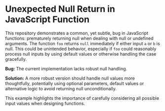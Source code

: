 # Unexpected Null Return in JavaScript Function

This repository demonstrates a common, yet subtle, bug in JavaScript functions: prematurely returning null when dealing with null or undefined arguments.  The function `foo` returns `null` immediately if either input `a` or `b` is null. This could be unintended behavior, especially if `foo` could reasonably process null inputs by using default values or otherwise handling the case gracefully.

**Bug:** The current implementation lacks robust null handling.

**Solution:** A more robust version should handle null values more thoughtfully, potentially using optional parameters, default values or alternative logic to avoid returning null unconditionally.

This example highlights the importance of carefully considering all possible input values when designing functions.
